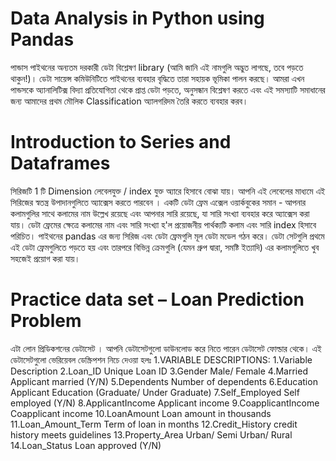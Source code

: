 # Data Analysis in Python using Pandas

 পান্ডাস পাইথনের অন্যতম দরকারী ডেটা বিশ্লেষণ library (আমি জানি এই নামগুলি অদ্ভুত লাগছে, তবে পড়তে   থাকুন!)। ডেটা সায়েন্স কমিউনিটিতে পাইথনের ব্যবহার বৃদ্ধিতে তারা সহায়ক ভূমিকা পালন করছে। আমরা এখন পান্ডসকে অ্যানালিটিক্স বিদ্যা প্রতিযোগিতা থেকে প্রাপ্ত ডেটা পড়তে, অনুসন্ধান বিশ্লেষণ করতে এবং এই সমস্যাটি সমাধানের জন্য আমাদের প্রথম মৌলিক Classification অ্যালগরিদম তৈরি করতে ব্যবহার করব।
#  Introduction to Series and Dataframes

সিরিজটি 1 টি Dimension লেবেলযুক্ত / index যুক্ত অ্যারে হিসাবে বোঝা যায়। আপনি এই লেবেলের মাধ্যমে এই সিরিজের স্বতন্ত্র উপাদানগুলিতে অ্যাক্সেস করতে পারবেন । একটি ডেটা ফ্রেম এক্সেল ওয়ার্কবুকের সমান - আপনার কলামগুলির সাথে কলামের নাম উল্লেখ রয়েছে এবং আপনার সারি রয়েছে, যা সারি সংখ্যা ব্যবহার করে অ্যাক্সেস করা যায়। ডেটা ফ্রেমের ক্ষেত্রে কলামের নাম এবং সারি সংখ্যা হ'ল প্রয়োজনীয় পার্থক্যটি কলাম এবং সারি index হিসাবে পরিচিত। পাইথনের pandas এর জন্য সিরিজ এবং ডেটা ফ্রেমগুলি মূল ডেটা মডেল গঠন করে। ডেটা সেটগুলি প্রথমে এই ডেটা ফ্রেমগুলিতে পড়তে হয় এবং তারপরে বিভিন্ন ক্রেমগুলি (যেমন গ্রুপ দ্বারা, সমষ্টি ইত্যাদি) এর কলামগুলিতে খুব সহজেই প্রয়োগ করা যায়।
# Practice data set – Loan Prediction Problem
এটা লোন প্রিডিকশনের ডেটাসেট ।  আপনি ডেটাসেটগুলো ডাউনলোড করে নিতে পারেন ডেটাসেট ফোল্ডার থেকে।  এই ডেটাসেটগুলো ভেরিয়েবল ডেস্ক্রিপশন নিচে দেওয়া হলঃ
1.VARIABLE DESCRIPTIONS:
    1.Variable	          Description
    2.Loan_ID	                  Unique Loan ID
    3.Gender	                  Male/ Female
    4.Married	                  Applicant married (Y/N)
    5.Dependents	          Number of dependents
    6.Education	          Applicant Education (Graduate/ Under Graduate)
    7.Self_Employed	          Self employed (Y/N)
    8.ApplicantIncome	          Applicant income
    9.CoapplicantIncome	  Coapplicant income
    10.LoanAmount	          Loan amount in thousands
    11.Loan_Amount_Term	  Term of loan in months
    12.Credit_History	          credit history meets guidelines
    13.Property_Area	          Urban/ Semi Urban/ Rural
    14.Loan_Status	          Loan approved (Y/N)


